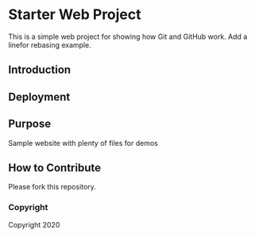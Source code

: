 # Starter Web Project

This is a simple web project for showing how Git and GitHub work. 
Add a linefor rebasing example.

## Introduction

## Deployment

## Purpose

Sample website with plenty of files for demos

## How to Contribute

Please fork this repository.

### Copyright

Copyright 2020